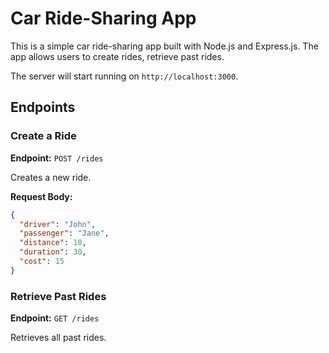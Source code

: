 # Car Ride-Sharing App

This is a simple car ride-sharing app built with Node.js and Express.js. The app allows users to create rides, retrieve past rides.

The server will start running on `http://localhost:3000`.

## Endpoints

### Create a Ride

**Endpoint:** `POST /rides`

Creates a new ride.

**Request Body:**

```json
{
  "driver": "John",
  "passenger": "Jane",
  "distance": 10,
  "duration": 30,
  "cost": 15
}
```

### Retrieve Past Rides

**Endpoint:** `GET /rides`

Retrieves all past rides.
